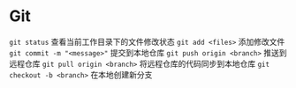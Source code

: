 # Git

`git status` 查看当前工作目录下的文件修改状态
`git add <files>` 添加修改文件
`git commit -m "<message>"` 提交到本地仓库
`git push origin <branch>` 推送到远程仓库
`git pull origin <branch>` 将远程仓库的代码同步到本地仓库
`git checkout -b <branch>` 在本地创建新分支

